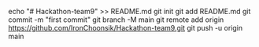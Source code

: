 echo "# Hackathon-team9" >> README.md
git init
git add README.md
git commit -m "first commit"
git branch -M main
git remote add origin https://github.com/IronChoonsik/Hackathon-team9.git
git push -u origin main
